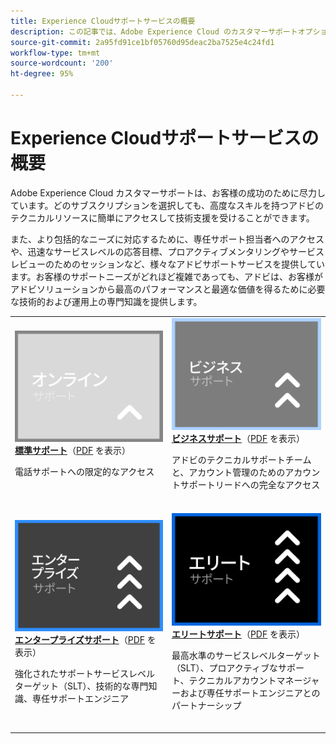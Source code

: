 ```yaml
---
title: Experience Cloudサポートサービスの概要
description: この記事では、Adobe Experience Cloud のカスタマーサポートオプションの概要について説明します。これらのオプションには、標準、ビジネス、エンタープライズ、エリートが含まれます。
source-git-commit: 2a95fd91ce1bf05760d95deac2ba7525e4c24fd1
workflow-type: tm+mt
source-wordcount: '200'
ht-degree: 95%

---
```


# Experience Cloudサポートサービスの概要

Adobe Experience Cloud カスタマーサポートは、お客様の成功のために尽力しています。どのサブスクリプションを選択しても、高度なスキルを持つアドビのテクニカルリソースに簡単にアクセスして技術支援を受けることができます。

また、より包括的なニーズに対応するために、専任サポート担当者へのアクセスや、迅速なサービスレベルの応答目標、プロアクティブメンタリングやサービスレビューのためのセッションなど、様々なアドビサポートサービスを提供しています。お客様のサポートニーズがどれほど複雑であっても、アドビは、お客様がアドビソリューションから最高のパフォーマンスと最適な価値を得るために必要な技術的および運用上の専門知識を提供します。

<table style="table-layout:fixed">
<tr>
  <td>
    <a href="online.md">
    <img alt="標準" src="assets/OnlineSupportThumbnail.png"/>
    </a>
    <div>
    <a href="online.md"><strong>標準サポート</strong></a>（<a href="assets/OnlineSupportDatasheet.pdf" target="_blank">PDF</a> を表示）
    </div>
    <p>電話サポートへの限定的なアクセス</p>
    <br>
  </td>
  <td>
    <a href="business.md">
      <img alt="ビジネス" src="assets/BusinessSupportThumbnail.png">
    </a>
    <div>
    <a href="business.md"><strong>ビジネスサポート</strong></a>（<a href="assets/BusinessSupportDatasheet.pdf" target="_blank">PDF</a> を表示）
    </div>
    <p>アドビのテクニカルサポートチームと、アカウント管理のためのアカウントサポートリードへの完全なアクセス</p>
    <br>
  </td>
</tr>
<tr>
  <td>
    <a href="enterprise.md">
    <img alt="エンタープライズ" src="assets/EnterpriseSupportThumbnail.png"/>
    </a>
    <div>
    <a href="enterprise.md"><strong>エンタープライズサポート</strong></a>（<a href="assets/EnterpriseSupportDatasheet.pdf" target="_blank">PDF</a> を表示）
    </div>
    <p>強化されたサポートサービスレベルターゲット（SLT）、技術的な専門知識、専任サポートエンジニア</p>
    <br>
  </td>
  <td>
    <a href="elite.md">
      <img alt="エリート" src="assets/EliteSupportThumbnail.png">
    </a>
    <div>
    <a href="elite.md"><strong>エリートサポート</strong></a>（<a href="assets/EliteSupportDatasheet.pdf" target="_blank">PDF</a> を表示）
    </div>
    <p>最高水準のサービスレベルターゲット（SLT）、プロアクティブなサポート、テクニカルアカウントマネージャーおよび専任サポートエンジニアとのパートナーシップ</p>
    <br>
  </td>
</tr>
</table>

